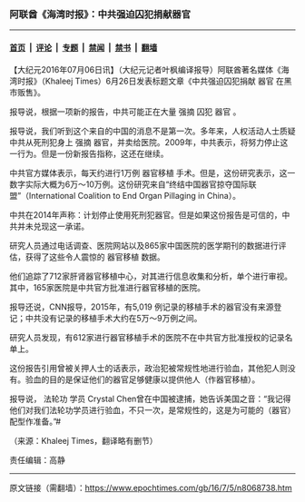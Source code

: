 ### 阿联酋《海湾时报》：中共强迫囚犯捐献器官

---

#### [首页](../../../..?n8068738) &nbsp;|&nbsp; [评论](../../../../../epoch-comment?n8068738) &nbsp;|&nbsp; [专题](../../../../../epoch-special?n8068738) &nbsp;|&nbsp; [禁闻](../../../../../epoch-news?n8068738) &nbsp;|&nbsp; [禁书](../../../../../books?n8068738) &nbsp;|&nbsp; [翻墙](https://github.com/gfw-breaker/nogfw/blob/master/README.md?n8068738)


<div class="post_content" id="artbody" itemprop="articleBody">
 <!-- article content begin -->
 <p>
  【大纪元2016年07月06日讯】（大纪元记者叶枫编译报导）阿联酋著名媒体《海湾时报》（Khaleej Times）6月26日发表标题文章《中共强迫囚犯捐献
  <ok href="https://www.epochtimes.com/gb/tag/%E5%99%A8%E5%AE%98.html">
   器官
  </ok>
  在黑市贩售》。
 </p>
 <p>
  报导说，根据一项新的报告，中共可能正在大量
  <ok href="https://www.epochtimes.com/gb/tag/%E5%BC%BA%E6%91%98.html">
   强摘
  </ok>
  囚犯
  <ok href="https://www.epochtimes.com/gb/tag/%E5%99%A8%E5%AE%98.html">
   器官
  </ok>
  。
 </p>
 <p>
  报导说，我们听到这个来自的中国的消息不是第一次。多年来，人权活动人士质疑中共从死刑犯身上
  <ok href="https://www.epochtimes.com/gb/tag/%E5%BC%BA%E6%91%98.html">
   强摘
  </ok>
  器官，并卖给医院。2009年，中共表示，将努力停止这一行为。但是一份新报告指称，这还在继续。
 </p>
 <p>
  中共官方媒体表示，每天约进行1万例
  <ok href="https://www.epochtimes.com/gb/tag/%E5%99%A8%E5%AE%98%E7%A7%BB%E6%A4%8D.html">
   器官移植
  </ok>
  手术。但是，这份研究表示，这一数字实际大概为6万～10万例。这份研究来自“终结中国器官掠夺国际联盟”（International Coalition to End Organ Pillaging in China）。
 </p>
 <p>
  中共在2014年声称：计划停止使用死刑犯器官。但是如果这份报告是可信的，中共并未兑现这一承诺。
 </p>
 <p>
  研究人员通过电话调查、医院网站以及865家中国医院的医学期刊的数据进行评估，获得了这些令人震惊的
  <ok href="https://www.epochtimes.com/gb/tag/%E5%99%A8%E5%AE%98%E7%A7%BB%E6%A4%8D.html">
   器官移植
  </ok>
  数据。
 </p>
 <p>
  他们追踪了712家肝肾器官移植中心，对其进行信息收集和分析，单个进行审视。其中，165家医院是中共官方批准进行器官移植的医院。
 </p>
 <p>
  报导还说，CNN报导，2015年，有5,019 例记录的移植手术的器官没有来源登记；中共没有记录的移植手术大约在5万～9万例之间。
 </p>
 <p>
  研究人员发现，有612家进行器官移植手术的医院不在中共官方批准授权的记录名单上。
 </p>
 <p>
  这份报告引用曾被关押人士的话表示，政治犯被常规性地进行验血，其他犯人则没有。验血的目的是保证他们的器官足够健康以提供他人（作器官移植）。
 </p>
 <p>
  报导说，
  <ok href="https://www.epochtimes.com/gb/tag/%E6%B3%95%E8%BD%AE%E5%8A%9F.html">
   法轮功
  </ok>
  学员 Crystal Chen曾在中国被逮捕，她告诉美国之音：“我记得他们对我们法轮功学员进行验血，不只一次，是常规性的，这是为可能的（器官）配型作准备。”#
 </p>
 <p>
  （来源：Khaleej Times，翻译略有删节）
 </p>
 <p>
  责任编辑：高静
 </p>
 <p>
 </p>
 <p align="LEFT">
  <span style="font-family: Arial Unicode MS">
   <span style="font-size: small">
    <span lang="zh-CN">
    </span>
   </span>
  </span>
 </p>
 <p>
 </p>
 <!-- article content end -->
 <div id="below_article_ad">
 </div>
</div>


---

原文链接（需翻墙）：https://www.epochtimes.com/gb/16/7/5/n8068738.htm